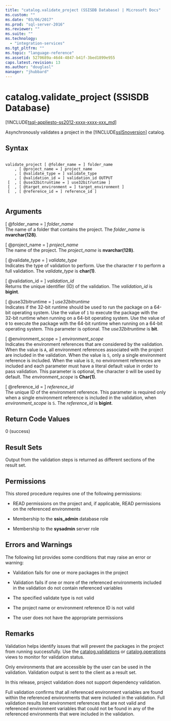 ```yaml
---
title: "catalog.validate_project (SSISDB Database) | Microsoft Docs"
ms.custom: ""
ms.date: "03/06/2017"
ms.prod: "sql-server-2016"
ms.reviewer: ""
ms.suite: ""
ms.technology: 
  - "integration-services"
ms.tgt_pltfrm: ""
ms.topic: "language-reference"
ms.assetid: 5270689a-46d4-4847-b41f-3bed1899e955
caps.latest.revision: 13
ms.author: "douglasl"
manager: "jhubbard"
---
```

# catalog.validate_project (SSISDB Database)
[!INCLUDE[tsql-appliesto-ss2012-xxxx-xxxx-xxx_md](../../../a9retired/includes/tsql-appliesto-ss2012-xxxx-xxxx-xxx-md.md)]

  Asynchronously validates a project in the [!INCLUDE[ssISnoversion](../../../a9notintoc/includes/ssisnoversion-md.md)] catalog.  
  
## Syntax  
  
```  
  
validate_project [ @folder_name = ] folder_name  
    , [ @project_name = ] project_name  
    , [ @validate_type = ] validate_type  
    , [ @validation_id = ] validation_id OUTPUT  
 [  , [ @use32bitruntime = ] use32bitruntime ]  
 [  , [ @target_environment = ] target_environment ]  
 [  , [ @reference_id = ] reference_id ]  
  
```  
  
## Arguments  
 [ @folder_name = ] *folder_name*  
 The name of a folder that contains the project. The *folder_name* is **nvarchar(128)**.  
  
 [ @project_name = ] *project_name*  
 The name of the project. The *project_name* is **nvarchar(128)**.  
  
 [ @validate_type = ] *validate_type*  
 Indicates the type of validation to perform. Use the character `F` to perform a full validation. The *validate_type* is **char(1)**.  
  
 [ @validation_id = ] *validation_id*  
 Returns the unique identifier (ID) of the validation. The *validation_id* is **bigint**.  
  
 [ @use32bitruntime = ] *use32bitruntime*  
 Indicates if the 32-bit runtime should be used to run the package on a 64-bit operating system. Use the value of `1` to execute the package with the 32-bit runtime when running on a 64-bit operating system. Use the value of `0` to execute the package with the 64-bit runtime when running on a 64-bit operating system. This parameter is optional. The *use32bitruntime* is **bit**.  
  
 [ @environment_scope = ] *environment_scope*  
 Indicates the environment references that are considered by the validation. When the value is `A`, all environment references associated with the project are included in the validation. When the value is `S`, only a single environment reference is included. When the value is `D`, no environment references are included and each parameter must have a literal default value in order to pass validation. This parameter is optional, the character `D` will be used by default. The *environment_scope* is **Char(1)**.  
  
 [ @reference_id = ] *reference_id*  
 The unique ID of the environment reference. This parameter is required only when a single environment reference is included in the validation, when *environment_scope* is `S`. The *reference_id* is **bigint**.  
  
## Return Code Values  
 0 (success)  
  
## Result Sets  
 Output from the validation steps is returned as different sections of the result set.  
  
## Permissions  
 This stored procedure requires one of the following permissions:  
  
-   READ permissions on the project and, if applicable, READ permissions on the referenced environments  
  
-   Membership to the **ssis_admin** database role  
  
-   Membership to the **sysadmin** server role  
  
## Errors and Warnings  
 The following list provides some conditions that may raise an error or warning:  
  
-   Validation fails for one or more packages in the project  
  
-   Validation fails if one or more of the referenced environments included in the validation do not contain referenced variables  
  
-   The specified validate type is not valid  
  
-   The project name or environment reference ID is not valid  
  
-   The user does not have the appropriate permissions  
  
## Remarks  
 Validation helps identify issues that will prevent the packages in the project from running successfully. Use the [catalog.validations](../../../integration-services/system/views/catalog.validations-ssisdb-database.md) or [catalog.operations](../../../integration-services/system/views/catalog.operations-ssisdb-database.md) views to monitor for validation status.  
  
 Only environments that are accessible by the user can be used in the validation. Validation output is sent to the client as a result set.  
  
 In this release, project validation does not support dependency validation.  
  
 Full validation confirms that all referenced environment variables are found within the referenced environments that were included in the validation. Full validation results list environment references that are not valid and referenced environment variables that could not be found in any of the referenced environments that were included in the validation.  
  
  